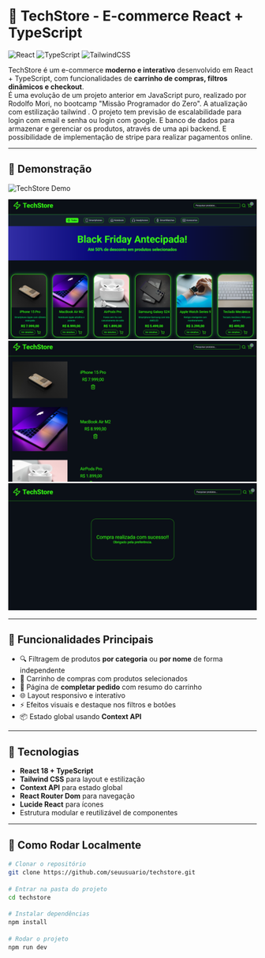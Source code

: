 # 🛒 TechStore - E-commerce React + TypeScript

![React](https://img.shields.io/badge/React-18-blue?logo=react)
![TypeScript](https://img.shields.io/badge/TypeScript-4.9-blue?logo=typescript)
![TailwindCSS](https://img.shields.io/badge/TailwindCSS-3.3-blue?logo=tailwind-css)

TechStore é um e-commerce **moderno e interativo** desenvolvido em React + TypeScript, com funcionalidades de **carrinho de compras, filtros dinâmicos e checkout**.  
É uma evolução de um projeto anterior em JavaScript puro, realizado por Rodolfo Mori, no bootcamp "Missão Programador do Zero". A atualização com estilização tailwind . O projeto tem previsão de escalabilidade para login com email e senha ou login com google. E banco de dados para armazenar e gerenciar os produtos, através de uma api backend. E possibilidade de implementação de stripe para realizar pagamentos online.

---

## 🔹 Demonstração

![TechStore Demo](URL_DO_GIF_OU_SCREENSHOT)  

![Screenshot Home](./src/assets/home1.png)
![Screenshot Cart](./src/assets/cartpage.png)
![Screenshot SuccessPage](./src/assets/successPage.png)

---

## 🔹 Funcionalidades Principais

- 🔍 Filtragem de produtos **por categoria** ou **por nome** de forma independente  
- 🛒 Carrinho de compras com produtos selecionados  
- 📝 Página de **completar pedido** com resumo do carrinho  
- 🌐 Layout responsivo e interativo  
- ⚡ Efeitos visuais e destaque nos filtros e botões  
- 📦 Estado global usando **Context API**

---

## 🔹 Tecnologias

- **React 18 + TypeScript**  
- **Tailwind CSS** para layout e estilização  
- **Context API** para estado global  
- **React Router Dom** para navegação  
- **Lucide React** para ícones  
- Estrutura modular e reutilizável de componentes

---

## 🔹 Como Rodar Localmente

```bash
# Clonar o repositório
git clone https://github.com/seuusuario/techstore.git

# Entrar na pasta do projeto
cd techstore

# Instalar dependências
npm install

# Rodar o projeto
npm run dev

```
